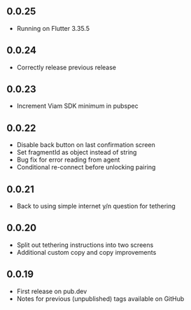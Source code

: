 ## 0.0.25

* Running on Flutter 3.35.5

## 0.0.24

* Correctly release previous release

## 0.0.23

* Increment Viam SDK minimum in pubspec

## 0.0.22

* Disable back button on last confirmation screen
* Set fragmentId as object instead of string
* Bug fix for error reading from agent
* Conditional re-connect before unlocking pairing

## 0.0.21

* Back to using simple internet y/n question for tethering

## 0.0.20

* Split out tethering instructions into two screens
* Additional custom copy and copy improvements

## 0.0.19

* First release on pub.dev
* Notes for previous (unpublished) tags available on GitHub
